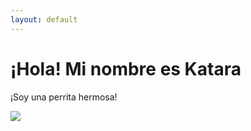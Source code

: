 ```yaml
---
layout: default
---
```


# [](#titulo)¡Hola! Mi nombre es Katara

¡Soy una perrita hermosa!

![](https://lakatara.github.io/assets/images/la_katara_main.jpg)

